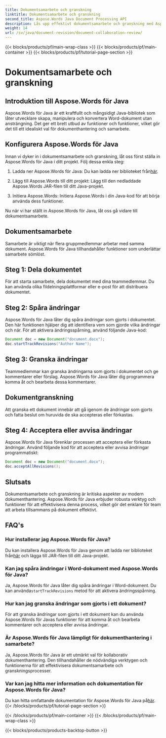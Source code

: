 ```yaml
---
title: Dokumentsamarbete och granskning
linktitle: Dokumentsamarbete och granskning
second_title: Aspose.Words Java Document Processing API
description: Lås upp effektivt dokumentsamarbete och granskning med Aspose.Words för Java. Lär dig hur du spårar ändringar, delar dokument och effektiviserar arbetsflödet.
weight: 14
url: /sv/java/document-revision/document-collaboration-review/
---
```


{{< blocks/products/pf/main-wrap-class >}}
{{< blocks/products/pf/main-container >}}
{{< blocks/products/pf/tutorial-page-section >}}

# Dokumentsamarbete och granskning


## Introduktion till Aspose.Words för Java

Aspose.Words för Java är ett kraftfullt och mångsidigt Java-bibliotek som låter utvecklare skapa, manipulera och konvertera Word-dokument utan ansträngning. Det ger ett brett utbud av funktioner och funktioner, vilket gör det till ett idealiskt val för dokumenthantering och samarbete.

## Konfigurera Aspose.Words för Java

Innan vi dyker in i dokumentsamarbete och granskning, låt oss först ställa in Aspose.Words för Java i ditt projekt. Följ dessa enkla steg:

1.  Ladda ner Aspose.Words för Java: Du kan ladda ner biblioteket från[här](https://releases.aspose.com/words/java/).

2. Lägg till Aspose.Words till ditt projekt: Lägg till den nedladdade Aspose.Words JAR-filen till ditt Java-projekt.

3. Initiera Aspose.Words: Initiera Aspose.Words i din Java-kod för att börja använda dess funktioner.

Nu när vi har ställt in Aspose.Words för Java, låt oss gå vidare till dokumentsamarbete.

## Dokumentsamarbete

Samarbete är viktigt när flera gruppmedlemmar arbetar med samma dokument. Aspose.Words för Java tillhandahåller funktioner som underlättar samarbete sömlöst.

## Steg 1: Dela dokumentet

För att starta samarbete, dela dokumentet med dina teammedlemmar. Du kan använda olika fildelningsplattformar eller e-post för att distribuera dokumentet.

## Steg 2: Spåra ändringar

Aspose.Words för Java låter dig spåra ändringar som gjorts i dokumentet. Den här funktionen hjälper dig att identifiera vem som gjorde vilka ändringar och när. För att aktivera ändringsspårning, använd följande Java-kod:

```java
Document doc = new Document("document.docx");
doc.startTrackRevisions("Author Name");
```

## Steg 3: Granska ändringar

Teammedlemmar kan granska ändringarna som gjorts i dokumentet och ge kommentarer eller förslag. Aspose.Words för Java låter dig programmera komma åt och bearbeta dessa kommentarer.

## Dokumentgranskning

Att granska ett dokument innebär att gå igenom de ändringar som gjorts och fatta beslut om huruvida de ska accepteras eller förkastas.

## Steg 4: Acceptera eller avvisa ändringar

Aspose.Words för Java förenklar processen att acceptera eller förkasta ändringar. Använd följande kod för att acceptera eller avvisa ändringar programmatiskt:

```java
Document doc = new Document("document.docx");
doc.acceptAllRevisions();
```

## Slutsats

Dokumentsamarbete och granskning är kritiska aspekter av modern dokumenthantering. Aspose.Words för Java erbjuder robusta verktyg och funktioner för att effektivisera denna process, vilket gör det enklare för team att arbeta tillsammans på dokument effektivt.

## FAQ's

### Hur installerar jag Aspose.Words för Java?

 Du kan installera Aspose.Words för Java genom att ladda ner biblioteket från[här](https://releases.aspose.com/words/java/) och lägga till JAR-filen till ditt Java-projekt.

### Kan jag spåra ändringar i Word-dokument med Aspose.Words för Java?

 Ja, Aspose.Words för Java låter dig spåra ändringar i Word-dokument. Du kan använda`startTrackRevisions` metod för att aktivera ändringsspårning.

### Hur kan jag granska ändringar som gjorts i ett dokument?

För att granska ändringar som gjorts i ett dokument kan du använda Aspose.Words för Javas funktioner för att komma åt och bearbeta kommentarer och acceptera eller avvisa ändringar.

### Är Aspose.Words för Java lämpligt för dokumenthantering i samarbete?

Ja, Aspose.Words för Java är ett utmärkt val för kollaborativ dokumenthantering. Den tillhandahåller de nödvändiga verktygen och funktionerna för att effektivisera dokumentsamarbete och granskningsprocesser.

### Var kan jag hitta mer information och dokumentation för Aspose.Words för Java?

 Du kan hitta omfattande dokumentation för Aspose.Words för Java på[här](https://reference.aspose.com/words/java/).
{{< /blocks/products/pf/tutorial-page-section >}}

{{< /blocks/products/pf/main-container >}}
{{< /blocks/products/pf/main-wrap-class >}}

{{< blocks/products/products-backtop-button >}}
